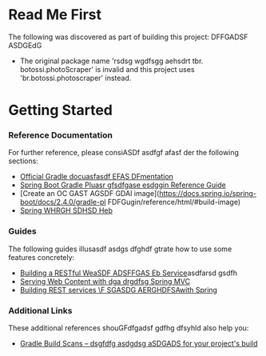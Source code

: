 # Read Me First
The following was discovered as part of building this project:
 DFFGADSF ASDGEdG
* The original package name 'rsdsg wgdfsgg aehsdrt tbr. botossi.photoScraper' is invalid and this project uses 'br.botossi.photoscraper' instead.

# Getting Started

### Reference Documentation
For further reference, please consiASDf asdfgf afasf der the following sections:

* [Official Gradle docuasfasdf EFAS DFmentation](https://docs.gradle.org)
* [Spring Boot Gradle Pluasr gfsdfgase esdggin Reference Guide](https://docs.spring.io/spring-boot/docs/2.4.0/gradle-plugin/reference/html/)
* [Create an OC GAST AGSDF GDAI image](https://docs.spring.io/spring-boot/docs/2.4.0/gradle-pl FDFGugin/reference/html/#build-image)
* [Spring WHRGH SDHSD Heb](https://docs.spring.io/spring-boot/docs/2.4.0/reference/htmlsingle/#boot-features-developing-web-applications)

### Guides
The following guides illusasdf asdgs dfghdf gtrate how to use some features concretely:

* [Building a RESTful WeaSDF ADSFFGAS Eb Service](https://spring.io/guides/gs/rest-service/)asdfarsd gsdfh
* [Serving Web Content with dga drgdfsg Spring MVC](https://spring.io/guides/gs/serving-web-content/)
* [Building REST services \F SGASDG AERGHDFSAwith Spring](https://spring.io/guides/tutorials/bookmarks/)

### Additional Links
These additional references shouGFdfgadsf gdfhg dfsyhld also help you:

* [Gradle Build Scans – dsgfdfg asdgdsg aSDGADS for your project's build](https://scans.gradle.com#gradle)

